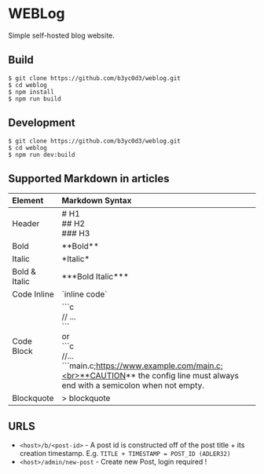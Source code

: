 # WEBLog
Simple self-hosted blog website.

## Build
```console
$ git clone https://github.com/b3yc0d3/weblog.git
$ cd weblog
$ npm install
$ npm run build
```

## Development
```console
$ git clone https://github.com/b3yc0d3/weblog.git
$ cd weblog
$ npm run dev:build
```

## Supported Markdown in articles
| Element       | Markdown Syntax                                                                                                                                                                       |
| :------------ | :------------------------------------------------------------------------------------------------------------------------------------------------------------------------------------ |
| Header        | # H1<br>## H2<br>### H3                                                                                                                                                               |
| Bold          | \*\*Bold\*\*                                                                                                                                                                          |
| Italic        | \*Italic\*                                                                                                                                                                            |
| Bold & Italic | \*\*\*Bold Italic\*\*\*                                                                                                                                                               |
| Code Inline   | \`inline code\`                                                                                                                                                                       |
| Code Block    | \`\`\`c<br>// ...<br>\`\`\`<br>or<br>\`\`\`c<br>//...<br>\`\`\`main.c;https://www.example.com/main.c;<br>**CAUTION** the config line must always end with a semicolon when not empty. |
| Blockquote    | \> blockquote                                                                                                                                                                         |

## URLS
- `<host>/b/<post-id>` - A post id is constructed off of the post title + its creation timestamp. E.g. `TITLE + TIMESTAMP = POST_ID (ADLER32)`
- `<host>/admin/new-post` - Create new Post, login required !